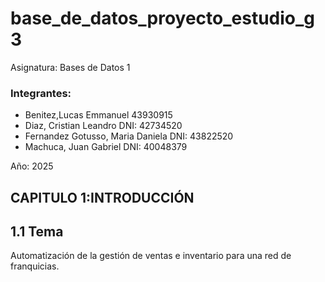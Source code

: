 # base_de_datos_proyecto_estudio_g3

Asignatura: Bases de Datos 1

### Integrantes:

* Benitez,Lucas Emmanuel 43930915
* Diaz, Cristian Leandro DNI: 42734520
* Fernandez Gotusso, Maria Daniela DNI: 43822520
* Machuca, Juan Gabriel DNI: 40048379

Año: 2025

## CAPITULO 1:INTRODUCCIÓN

## 1.1 Tema
Automatización de la gestión de ventas e inventario para una red de franquicias.



